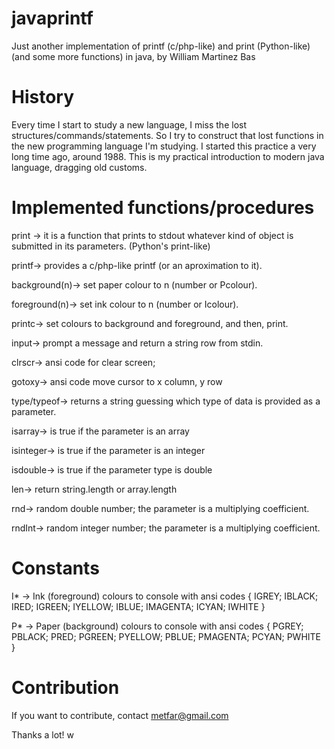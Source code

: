 # javaprintf
Just another implementation of printf (c/php-like) and print (Python-like) (and some more functions) in java, by William Martinez Bas
 
# History

Every time I start to study a new language, I miss the lost structures/commands/statements.
So I try to construct that lost functions in the new programming language I'm studying.
I started this practice a very long time ago, around 1988. 
This is my practical introduction to modern java language, dragging old customs.

# Implemented functions/procedures

print -> it is a function that prints to stdout whatever kind of object is submitted in its parameters. (Python's print-like)

printf-> provides a c/php-like printf (or an aproximation to it).

background(n)-> set paper colour to n (number or Pcolour).

foreground(n)-> set ink colour to n (number or Icolour).

printc-> set colours to background and foreground, and then, print.

input-> prompt a message and return a string row from stdin.

clrscr-> ansi code for clear screen;

gotoxy-> ansi code move cursor to x column, y row

type/typeof-> returns a string guessing which type of data is provided as a parameter.

isarray-> is true if the parameter is an array

isinteger-> is true if the parameter is an integer

isdouble-> is true if the parameter type is double

len-> return string.length or array.length

rnd-> random double number; the parameter is a multiplying coefficient.

rndInt-> random integer number; the parameter is a multiplying coefficient.


# Constants

I*  -> Ink (foreground) colours to console with ansi codes { IGREY; IBLACK; IRED; IGREEN; IYELLOW; IBLUE; IMAGENTA; ICYAN; IWHITE }

P*  -> Paper (background) colours to console with ansi codes { PGREY; PBLACK; PRED; PGREEN; PYELLOW; PBLUE; PMAGENTA; PCYAN; PWHITE }

# Contribution

If you want to contribute, contact <metfar@gmail.com>

Thanks a lot! w



